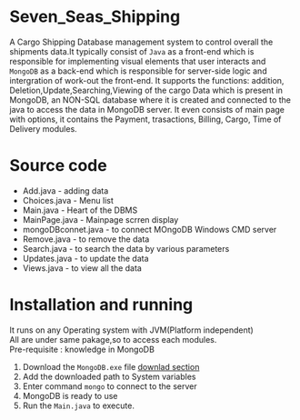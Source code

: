 # Seven_Seas_Shipping
A Cargo Shipping Database management system to control overall the shipments data.It typically consist of `Java` as a front-end which is responsible for implementing visual elements that user interacts and `MongoDB` as a back-end which is responsible for server-side logic and intergration of work-out the front-end. It supports the functions: addition, Deletion,Update,Searching,Viewing of the cargo Data which is present in MongoDB, an NON-SQL database where it is created and connected to the java to access the data in MongoDB server. It even consists of main page with options, it contains the Payment, trasactions, Billing, Cargo, Time of Delivery modules.

# Source code
 - Add.java - adding data
 - Choices.java - Menu list
 - Main.java - Heart of the DBMS
 - MainPage.java - Mainpage scrren display
 - mongoDBconnet.java - to connect MOngoDB Windows CMD server
 - Remove.java - to remove the data
 - Search.java - to search the data by various parameters
 - Updates.java - to update the data
 - Views.java - to view all the data

# Installation and running  
 It runs on any Operating system with JVM(Platform independent)<br />
 All are under same pakage,so to access each modules.<br />
 Pre-requisite : knowledge in MongoDB<br />
  1. Download the `MongoDB.exe` file [downlad section](https://www.mongodb.org/downloads#production)
  2. Add the downloaded path to System variables
  3. Enter command `mongo` to connect to the server
  4. MongoDB is ready to use
  5. Run the `Main.java` to execute.
  

